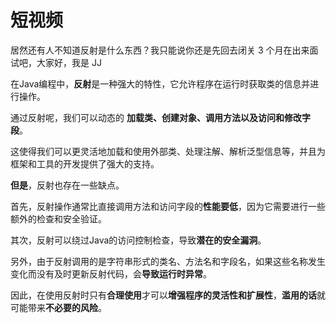 # 短视频

居然还有人不知道反射是什么东西？我只能说你还是先回去闭关 3 个月在出来面试吧，大家好，我是 JJ



在Java编程中，**反射**是一种强大的特性，它允许程序在运行时获取类的信息并进行操作。



通过反射呢，我们可以动态的 **加载类、创建对象、调用方法以及访问和修改字段**。



这使得我们可以更灵活地加载和使用外部类、处理注解、解析泛型信息等，并且为框架和工具的开发提供了强大的支持。



**但是**，反射也存在一些缺点。



首先，反射操作通常比直接调用方法和访问字段的**性能要低**，因为它需要进行一些额外的检查和安全验证。



其次，反射可以绕过Java的访问控制检查，导致**潜在的安全漏洞**。



另外，由于反射调用的是字符串形式的类名、方法名和字段名，如果这些名称发生变化而没有及时更新反射代码，会**导致运行时异常**。



因此，在使用反射时只有**合理使用**才可以**增强程序的灵活性和扩展性**，**滥用的话**就可能带来**不必要的风险**。

